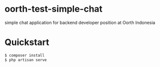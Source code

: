# oorth-test-simple-chat
simple chat application for backend developer position at Oorth Indonesia

# Quickstart
```sh
$ composer install
$ php artisan serve
```